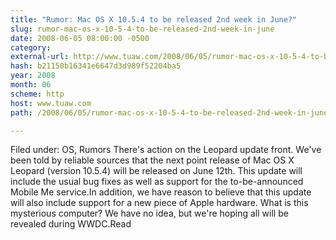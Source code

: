 ```yaml
---
title: "Rumor: Mac OS X 10.5.4 to be released 2nd week in June?"
slug: rumor-mac-os-x-10-5-4-to-be-released-2nd-week-in-june
date: 2008-06-05 08:00:00 -0500
category: 
external-url: http://www.tuaw.com/2008/06/05/rumor-mac-os-x-10-5-4-to-be-released-2nd-week-in-june/
hash: b21150b16341e6647d3d989f52204ba5
year: 2008
month: 06
scheme: http
host: www.tuaw.com
path: /2008/06/05/rumor-mac-os-x-10-5-4-to-be-released-2nd-week-in-june/

---
```


Filed under: OS, Rumors     There's action on the Leopard update front. We've been told by reliable sources that the next point release of Mac OS X Leopard (version 10.5.4) will be released on June 12th. This update will include the usual bug fixes as well as support for the to-be-announced Mobile Me service.In addition, we have reason to believe that this update will also include support for a new piece of Apple hardware. What is this mysterious computer? We have no idea, but we're hoping all will be revealed during WWDC.Read
